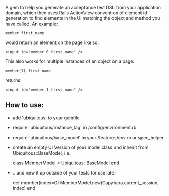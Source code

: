 A gem to help you generate an acceptance test DSL from your application domain, which then uses Rails ActionView convention of element id generation to find elements in the UI matching the object and method you have called. An example:


    member.first_name


would return an element on the page like so:

    <input id="member_0_first_name" />


This also works for multiple instances of an object on a page:


    member(1).first_name


returns:

    <input id="member_1_first_name" />


## How to use:

* add 'ubiquitous' to your gemfile
* require 'ubiquitous/instance_tag' in /config/environment.rb
* require 'ubiquitous/base_model' in your /features/env.rb or spec_helper
* create an empty UI Version of your model class and inheirit from Ubiquitous::BaseModel, i.e.

    class MemberModel < Ubiquitous::BaseModel
    end
* ...and new it up outside of your tests for use later

    def member(index=0)
       MemberModel.new(Capybara.current_session, index)
	end



